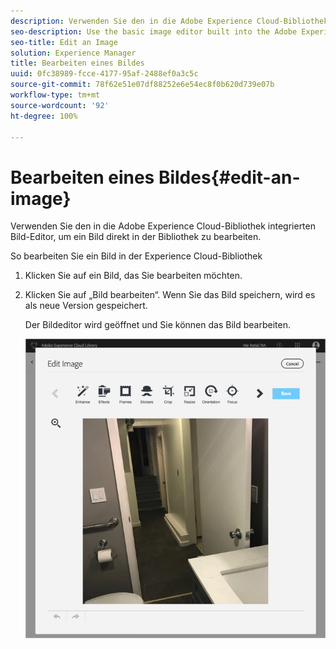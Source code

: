 ```yaml
---
description: Verwenden Sie den in die Adobe Experience Cloud-Bibliothek integrierten Bild-Editor, um ein Bild direkt in der Bibliothek zu bearbeiten.
seo-description: Use the basic image editor built into the Adobe Experience Cloud Library to edit an image on the fly from the library directly.
seo-title: Edit an Image
solution: Experience Manager
title: Bearbeiten eines Bildes
uuid: 0fc38989-fcce-4177-95af-2488ef0a3c5c
source-git-commit: 78f62e51e07df88252e6e54ec8f0b620d739e07b
workflow-type: tm+mt
source-wordcount: '92'
ht-degree: 100%

---
```



# Bearbeiten eines Bildes{#edit-an-image}

Verwenden Sie den in die Adobe Experience Cloud-Bibliothek integrierten Bild-Editor, um ein Bild direkt in der Bibliothek zu bearbeiten.

So bearbeiten Sie ein Bild in der Experience Cloud-Bibliothek

1. Klicken Sie auf ein Bild, das Sie bearbeiten möchten.
1. Klicken Sie auf „Bild bearbeiten“. Wenn Sie das Bild speichern, wird es als neue Version gespeichert.

   Der Bildeditor wird geöffnet und Sie können das Bild bearbeiten.

   ![](assets/library_image_editor.png)

